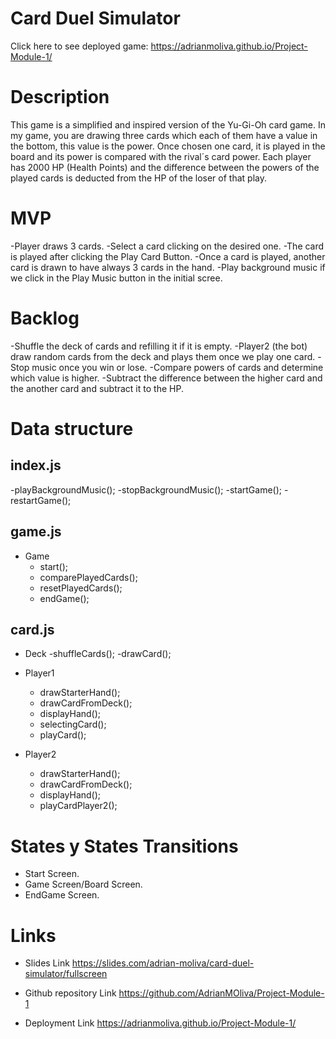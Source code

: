 # Card Duel Simulator

Click here to see deployed game: https://adrianmoliva.github.io/Project-Module-1/

# Description

This game is a simplified and inspired version of the Yu-Gi-Oh card game. In my game, you are drawing three cards which each of them have a value in the bottom, this value is the power. Once chosen one card, it is played in the board and its power is compared with the rival´s card power. Each player has 2000 HP (Health Points) and the difference between the powers of the played cards is deducted from the HP of the loser of that play.

# MVP

-Player draws 3 cards.
-Select a card clicking on the desired one.
-The card is played after clicking the Play Card Button.
-Once a card is played, another card is drawn to have always 3 cards in the hand.
-Play background music if we click in the Play Music button in the initial scree.

# Backlog

-Shuffle the deck of cards and refilling it if it is empty.
-Player2 (the bot) draw random cards from the deck and plays them once we play one card.
-Stop music once you win or lose.
-Compare powers of cards and determine which value is higher.
-Subtract the difference between the higher card and the another card and subtract it to the HP.

# Data structure

## index.js

-playBackgroundMusic();
-stopBackgroundMusic();
-startGame();
-restartGame();

## game.js

- Game
  - start();
  - comparePlayedCards();
  - resetPlayedCards();
  - endGame();

## card.js

- Deck
  -shuffleCards();
  -drawCard();

- Player1

  - drawStarterHand();
  - drawCardFromDeck();
  - displayHand();
  - selectingCard();
  - playCard();

- Player2
  - drawStarterHand();
  - drawCardFromDeck();
  - displayHand();
  - playCardPlayer2();

# States y States Transitions

- Start Screen.
- Game Screen/Board Screen.
- EndGame Screen.

# Links

- Slides Link
  https://slides.com/adrian-moliva/card-duel-simulator/fullscreen

- Github repository Link
  https://github.com/AdrianMOliva/Project-Module-1

- Deployment Link
  https://adrianmoliva.github.io/Project-Module-1/

